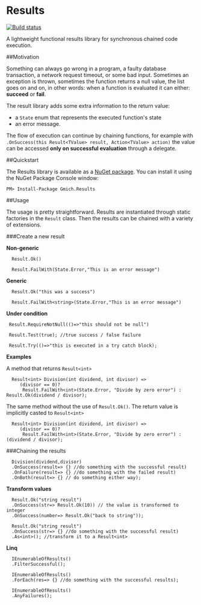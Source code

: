 # Results

[![Build status](https://ci.appveyor.com/api/projects/status/pphkda8eq81bqc9w?svg=true)](https://ci.appveyor.com/project/gmich/results)

A lightweight functional results library for synchronous chained code execution.

##Motivation

Something can always go wrong in a program, a faulty database transaction, a network request timeout, or some bad input. Sometimes an exception is thrown, sometimes the function returns a null value, the list goes on and on, in other words: when a function is evaluated it can either: **succeed** or **fail**. 

The result library adds some extra information to the return value:
* a `State` enum that represents the executed function's state
* an error message. 

The flow of execution can continue by chaining functions, for example with `.OnSuccess(this Result<TValue> result, Action<TValue> action)` the value can be accessed **only on successful evaluation** through a delegate.

##Quickstart

The Results library is available as a [NuGet package](https://www.nuget.org/packages/Gmich.Results/). You can install it using the NuGet Package Console window:

    PM> Install-Package Gmich.Results

##Usage

The usage is pretty straightforward. Results are instantiated through static factories in the `Result` class. Then the results can be chained with a variety of extensions.

###Create a new result

**Non-generic**

```
  Result.Ok()
  
  Result.FailWith(State.Error,"This is an error message")
```

**Generic**

```
  Result.Ok("this was a success")
  
  Result.FailWith<string>(State.Error,"This is an error message")
```

 **Under condition**
 
 ```
  Result.RequireNotNull(()=>"this should not be null")
    
  Result.Test(true); //true success / false failure
    
  Result.Try(()=>"this is executed in a try catch block);
```

**Examples**

A method that returns `Result<int>`
```
  Result<int> Division(int dividend, int divisor) => 
     (divisor == 0)? 
      Result.FailWith<int>(State.Error, "Divide by zero error") : Result.Ok(dividend / divisor);
```

The same method without the use of `Result.Ok()`. The return value is implicitly casted to `Result<int>`
```
  Result<int> Division(int dividend, int divisor) => 
     (divisor == 0)? 
      Result.FailWith<int>(State.Error, "Divide by zero error") : (dividend / divisor);
```

###Chaining the results

```
  Division(dividend,divisor)
  .OnSuccess(result=> {} //do something with the successful result)
  .OnFailure(result=> {} //do something with the failed result)
  .OnBoth(result=> {} // do something either way);
```

**Transform values**

```
  Result.Ok("string result")
  .OnSuccess(str=> Result.Ok(10)) // the value is transformed to integer
  .OnSuccess(number=> Result.Ok("back to string"));
```

```
  Result.Ok("string result")
  .OnSuccess(str=> {} //do something with the successful result)
  .As<int>(); //transform it to a Result<int>
```

**Linq**

```
  IEnumerableOfResults()
  .FilterSuccessful();
```

```
  IEnumerableOfResults()
  .ForEach(res=> {} //do something with the successful results);  
```

```
  IEnumerableOfResults()
  .AnyFailures();
```
